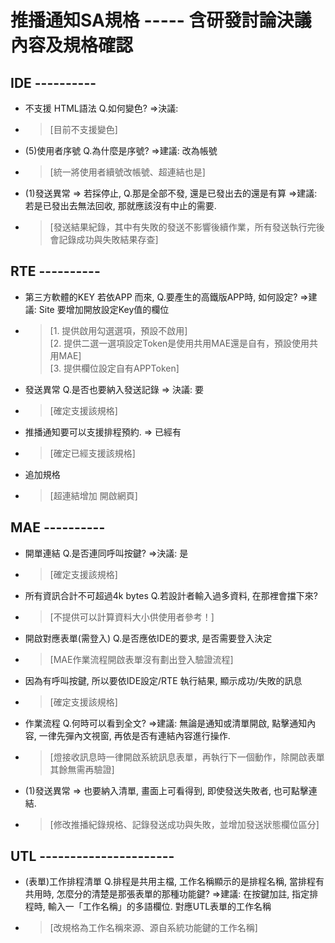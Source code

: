 # 推播通知SA規格  ----- 含研發討論決議內容及規格確認

## IDE ----------
* 不支援 HTML語法 Q.如何變色? =>決議: 
* > [目前不支援變色]

* (5)使用者序號 Q.為什麼是序號? =>建議: 改為帳號 
* > [統一將使用者續號改帳號、超連結也是]

* (1)發送異常 => 若採停止, Q.那是全部不發, 還是已發出去的還是有算 =>建議: 若是已發出去無法回收, 那就應該沒有中止的需要. 
* > [發送結果紀錄，其中有失敗的發送不影響後續作業，所有發送執行完後會記錄成功與失敗結果存查]

## RTE ----------
* 第三方軟體的KEY 若依APP 而來, Q.要產生的高鐵版APP時, 如何設定? =>建議: Site 要增加開放設定Key值的欄位
* > [1. 提供啟用勾選選項，預設不啟用] <br>
	[2. 提供二選一選項設定Token是使用共用MAE還是自有，預設使用共用MAE] <br>
	[3. 提供欄位設定自有APPToken]

* 發送異常 Q.是否也要納入發送記錄 => 決議: 要 
* > [確定支援該規格]

* 推播通知要可以支援排程預約. => 已經有
* > [確定已經支援該規格]

* 追加規格
* > [超連結增加 開啟網頁]

## MAE ----------
* 開單連結 Q.是否連同呼叫按鍵? =>決議: 是
* > [確定支援該規格]

* 所有資訊合計不可超過4k bytes Q.若設計者輸入過多資料, 在那裡會擋下來?
* > [不提供可以計算資料大小供使用者參考！]

* 開啟對應表單(需登入) Q.是否應依IDE的要求, 是否需要登入決定
* > [MAE作業流程開啟表單沒有劃出登入驗證流程]

* 因為有呼叫按鍵, 所以要依IDE設定/RTE 執行結果, 顯示成功/失敗的訊息
* > [確定支援該規格]

* 作業流程 Q.何時可以看到全文? =>建議: 無論是通知或清單開啟, 點擊通知內容, 一律先彈內文視窗, 再依是否有連結內容進行操作.
* > [燈接收訊息時一律開啟系統訊息表單，再執行下一個動作，除開啟表單其餘無需再驗證]

* (1)發送異常 => 也要納入清單, 畫面上可看得到, 即使發送失敗者, 也可點擊連結.
* > [修改推播紀錄規格、記錄發送成功與失敗，並增加發送狀態欄位區分]

## UTL ----------------------
* (表單)工作排程清單 Q.排程是共用主檔, 工作名稱顯示的是排程名稱, 當排程有共用時, 怎麼分的清楚是那張表單的那種功能鍵? =>建議: 在按鍵加註, 指定排程時, 輸入一「工作名稱」的多語欄位. 對應UTL表單的工作名稱
* > [改規格為工作名稱來源、源自系統功能鍵的工作名稱]